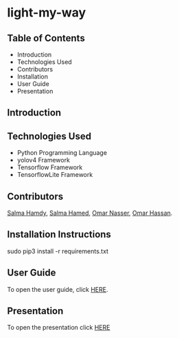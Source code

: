 # light-my-way


## Table of Contents
- Introduction
- Technologies Used
- Contributors
- Installation
- User Guide
- Presentation 

## Introduction


## Technologies Used
- Python Programming Language
- yolov4 Framework
- Tensorflow Framework
- TensorflowLite Framework


## Contributors
[Salma Hamdy](https://github.com/salma39), [Salma Hamed](https://github.com/Salma-Hamed), [Omar Nasser](https://github.com/omarelshamy12), [Omar Hassan](https://github.com/omarrhassan1).

## Installation Instructions
sudo pip3 install -r requirements.txt

## User Guide
To open the user guide, click [HERE]().

## Presentation
To open the presentation click [HERE]()
